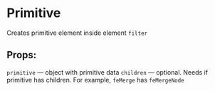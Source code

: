 # Primitive

Creates primitive element inside element `filter`

## Props:

`primitive` — object with primitive data
`children` — optional. Needs if primitive has children. For example, `feMerge` has `feMergeNode`
